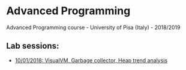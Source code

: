 # Advanced Programming

Advanced Programming course - University of Pisa (Italy) - 2018/2019

## Lab sessions:
- [10/01/2018: VisualVM, Garbage collector, Heap trend analysis](./lab_1)